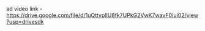 ad video link - https://drive.google.com/file/d/1uQttyplIU8fk7UPkG2VwK7wavF0Iui02/view?usp=drivesdk
